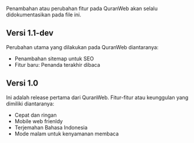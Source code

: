 Penambahan atau perubahan fitur pada QuranWeb akan selalu didokumentasikan pada file ini.

## Versi 1.1-dev

Perubahan utama yang dilakukan pada QuranWeb diantaranya:

* Penambahan sitemap untuk SEO
* Fitur baru: Penanda terakhir dibaca

## Versi 1.0

Ini adalah release pertama dari QuranWeb. Fitur-fitur atau keunggulan yang dimiliki diantaranya:

* Cepat dan ringan
* Mobile web frienldy
* Terjemahan Bahasa Indonesia
* Mode malam untuk kenyamanan membaca